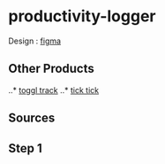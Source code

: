 # productivity-logger

Design : [figma](https://www.figma.com/file/OrWZo5IsCzYGzZfGdXGOww/Productivity-Logger?t=j7i0C2H6lcbbOHlN-0)

## Other Products
..* [toggl track](https://www.figma.com/file/OrWZo5IsCzYGzZfGdXGOww/Productivity-Logger?t=j7i0C2H6lcbbOHlN-0)
..* [tick tick](https://ticktick.com/webapp/)
## Sources

## Step 1
